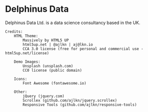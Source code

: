 # Delphinus Data

Delphinus Data Ltd. is a data science consultancy based in the UK.

```
Credits:
    HTML Theme: 
        Massively by HTML5 UP
        html5up.net | @ajlkn | aj@lkn.io
        CCA 3.0 license (free for personal and commercial use - html5up.net/license)

	Demo Images:
		Unsplash (unsplash.com)
		CC0 license (public domain)

	Icons:
		Font Awesome (fontawesome.io)

	Other:
		jQuery (jquery.com)
		Scrollex (github.com/ajlkn/jquery.scrollex)
		Responsive Tools (github.com/ajlkn/responsive-tools)
```